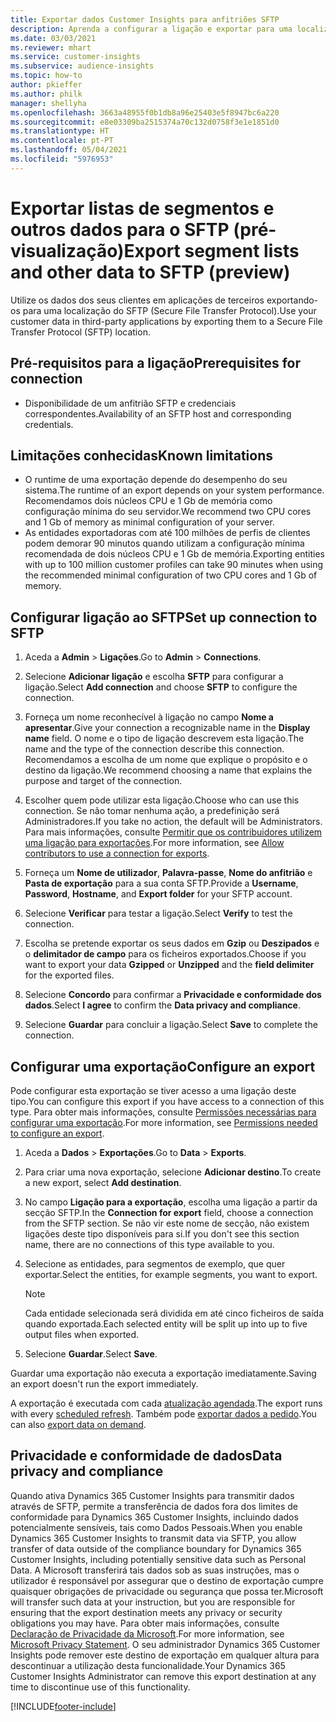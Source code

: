 ```yaml
---
title: Exportar dados Customer Insights para anfitriões SFTP
description: Aprenda a configurar a ligação e exportar para uma localização SFTP.
ms.date: 03/03/2021
ms.reviewer: mhart
ms.service: customer-insights
ms.subservice: audience-insights
ms.topic: how-to
author: pkieffer
ms.author: philk
manager: shellyha
ms.openlocfilehash: 3663a48955f0b1db8a96e25403e5f8947bc6a220
ms.sourcegitcommit: e8e03309ba2515374a70c132d0758f3e1e1851d0
ms.translationtype: HT
ms.contentlocale: pt-PT
ms.lasthandoff: 05/04/2021
ms.locfileid: "5976953"
---
```

# <a name="export-segment-lists-and-other-data-to-sftp-preview"></a><span data-ttu-id="1270d-103">Exportar listas de segmentos e outros dados para o SFTP (pré-visualização)</span><span class="sxs-lookup"><span data-stu-id="1270d-103">Export segment lists and other data to SFTP (preview)</span></span>

<span data-ttu-id="1270d-104">Utilize os dados dos seus clientes em aplicações de terceiros exportando-os para uma localização do SFTP (Secure File Transfer Protocol).</span><span class="sxs-lookup"><span data-stu-id="1270d-104">Use your customer data in third-party applications by exporting them to a Secure File Transfer Protocol (SFTP) location.</span></span>

## <a name="prerequisites-for-connection"></a><span data-ttu-id="1270d-105">Pré-requisitos para a ligação</span><span class="sxs-lookup"><span data-stu-id="1270d-105">Prerequisites for connection</span></span>

- <span data-ttu-id="1270d-106">Disponibilidade de um anfitrião SFTP e credenciais correspondentes.</span><span class="sxs-lookup"><span data-stu-id="1270d-106">Availability of an SFTP host and corresponding credentials.</span></span>

## <a name="known-limitations"></a><span data-ttu-id="1270d-107">Limitações conhecidas</span><span class="sxs-lookup"><span data-stu-id="1270d-107">Known limitations</span></span>

- <span data-ttu-id="1270d-108">O runtime de uma exportação depende do desempenho do seu sistema.</span><span class="sxs-lookup"><span data-stu-id="1270d-108">The runtime of an export depends on your system performance.</span></span> <span data-ttu-id="1270d-109">Recomendamos dois núcleos CPU e 1 Gb de memória como configuração mínima do seu servidor.</span><span class="sxs-lookup"><span data-stu-id="1270d-109">We recommend two CPU cores and 1 Gb of memory as minimal configuration of your server.</span></span> 
- <span data-ttu-id="1270d-110">As entidades exportadoras com até 100 milhões de perfis de clientes podem demorar 90 minutos quando utilizam a configuração mínima recomendada de dois núcleos CPU e 1 Gb de memória.</span><span class="sxs-lookup"><span data-stu-id="1270d-110">Exporting entities with up to 100 million customer profiles can take 90 minutes when using the recommended minimal configuration of two CPU cores and 1 Gb of memory.</span></span> 

## <a name="set-up-connection-to-sftp"></a><span data-ttu-id="1270d-111">Configurar ligação ao SFTP</span><span class="sxs-lookup"><span data-stu-id="1270d-111">Set up connection to SFTP</span></span>

1. <span data-ttu-id="1270d-112">Aceda a **Admin** > **Ligações**.</span><span class="sxs-lookup"><span data-stu-id="1270d-112">Go to **Admin** > **Connections**.</span></span>

1. <span data-ttu-id="1270d-113">Selecione **Adicionar ligação** e escolha **SFTP** para configurar a ligação.</span><span class="sxs-lookup"><span data-stu-id="1270d-113">Select **Add connection** and choose **SFTP** to configure the connection.</span></span>

1. <span data-ttu-id="1270d-114">Forneça um nome reconhecível à ligação no campo **Nome a apresentar**.</span><span class="sxs-lookup"><span data-stu-id="1270d-114">Give your connection a recognizable name in the **Display name** field.</span></span> <span data-ttu-id="1270d-115">O nome e o tipo de ligação descrevem esta ligação.</span><span class="sxs-lookup"><span data-stu-id="1270d-115">The name and the type of the connection describe this connection.</span></span> <span data-ttu-id="1270d-116">Recomendamos a escolha de um nome que explique o propósito e o destino da ligação.</span><span class="sxs-lookup"><span data-stu-id="1270d-116">We recommend choosing a name that explains the purpose and target of the connection.</span></span>

1. <span data-ttu-id="1270d-117">Escolher quem pode utilizar esta ligação.</span><span class="sxs-lookup"><span data-stu-id="1270d-117">Choose who can use this connection.</span></span> <span data-ttu-id="1270d-118">Se não tomar nenhuma ação, a predefinição será Administradores.</span><span class="sxs-lookup"><span data-stu-id="1270d-118">If you take no action, the default will be Administrators.</span></span> <span data-ttu-id="1270d-119">Para mais informações, consulte [Permitir que os contribuidores utilizem uma ligação para exportações](connections.md#allow-contributors-to-use-a-connection-for-exports).</span><span class="sxs-lookup"><span data-stu-id="1270d-119">For more information, see [Allow contributors to use a connection for exports](connections.md#allow-contributors-to-use-a-connection-for-exports).</span></span>

1. <span data-ttu-id="1270d-120">Forneça um **Nome de utilizador**, **Palavra-passe**, **Nome do anfitrião** e **Pasta de exportação** para a sua conta SFTP.</span><span class="sxs-lookup"><span data-stu-id="1270d-120">Provide a **Username**, **Password**, **Hostname**, and **Export folder** for your SFTP account.</span></span>

1. <span data-ttu-id="1270d-121">Selecione **Verificar** para testar a ligação.</span><span class="sxs-lookup"><span data-stu-id="1270d-121">Select **Verify** to test the connection.</span></span>

1. <span data-ttu-id="1270d-122">Escolha se pretende exportar os seus dados em **Gzip** ou **Deszipados** e o **delimitador de campo** para os ficheiros exportados.</span><span class="sxs-lookup"><span data-stu-id="1270d-122">Choose if you want to export your data **Gzipped** or **Unzipped** and the **field delimiter** for the exported files.</span></span>

1. <span data-ttu-id="1270d-123">Selecione **Concordo** para confirmar a **Privacidade e conformidade dos dados**.</span><span class="sxs-lookup"><span data-stu-id="1270d-123">Select **I agree** to confirm the **Data privacy and compliance**.</span></span>

1. <span data-ttu-id="1270d-124">Selecione **Guardar** para concluir a ligação.</span><span class="sxs-lookup"><span data-stu-id="1270d-124">Select **Save** to complete the connection.</span></span>

## <a name="configure-an-export"></a><span data-ttu-id="1270d-125">Configurar uma exportação</span><span class="sxs-lookup"><span data-stu-id="1270d-125">Configure an export</span></span>

<span data-ttu-id="1270d-126">Pode configurar esta exportação se tiver acesso a uma ligação deste tipo.</span><span class="sxs-lookup"><span data-stu-id="1270d-126">You can configure this export if you have access to a connection of this type.</span></span> <span data-ttu-id="1270d-127">Para obter mais informações, consulte [Permissões necessárias para configurar uma exportação](export-destinations.md#set-up-a-new-export).</span><span class="sxs-lookup"><span data-stu-id="1270d-127">For more information, see [Permissions needed to configure an export](export-destinations.md#set-up-a-new-export).</span></span>

1. <span data-ttu-id="1270d-128">Aceda a **Dados** > **Exportações**.</span><span class="sxs-lookup"><span data-stu-id="1270d-128">Go to **Data** > **Exports**.</span></span>

1. <span data-ttu-id="1270d-129">Para criar uma nova exportação, selecione **Adicionar destino**.</span><span class="sxs-lookup"><span data-stu-id="1270d-129">To create a new export, select **Add destination**.</span></span>

1. <span data-ttu-id="1270d-130">No campo **Ligação para a exportação**, escolha uma ligação a partir da secção SFTP.</span><span class="sxs-lookup"><span data-stu-id="1270d-130">In the **Connection for export** field, choose a connection from the SFTP section.</span></span> <span data-ttu-id="1270d-131">Se não vir este nome de secção, não existem ligações deste tipo disponíveis para si.</span><span class="sxs-lookup"><span data-stu-id="1270d-131">If you don't see this section name, there are no connections of this type available to you.</span></span>

1. <span data-ttu-id="1270d-132">Selecione as entidades, para segmentos de exemplo, que quer exportar.</span><span class="sxs-lookup"><span data-stu-id="1270d-132">Select the entities, for example segments, you want to export.</span></span>

   > [!NOTE]
   > <span data-ttu-id="1270d-133">Cada entidade selecionada será dividida em até cinco ficheiros de saída quando exportada.</span><span class="sxs-lookup"><span data-stu-id="1270d-133">Each selected entity will be split up into up to five output files when exported.</span></span> 

1. <span data-ttu-id="1270d-134">Selecione **Guardar**.</span><span class="sxs-lookup"><span data-stu-id="1270d-134">Select **Save**.</span></span>

<span data-ttu-id="1270d-135">Guardar uma exportação não executa a exportação imediatamente.</span><span class="sxs-lookup"><span data-stu-id="1270d-135">Saving an export doesn't run the export immediately.</span></span>

<span data-ttu-id="1270d-136">A exportação é executada com cada [atualização agendada](system.md#schedule-tab).</span><span class="sxs-lookup"><span data-stu-id="1270d-136">The export runs with every [scheduled refresh](system.md#schedule-tab).</span></span> <span data-ttu-id="1270d-137">Também pode [exportar dados a pedido](export-destinations.md#run-exports-on-demand).</span><span class="sxs-lookup"><span data-stu-id="1270d-137">You can also [export data on demand](export-destinations.md#run-exports-on-demand).</span></span> 

## <a name="data-privacy-and-compliance"></a><span data-ttu-id="1270d-138">Privacidade e conformidade de dados</span><span class="sxs-lookup"><span data-stu-id="1270d-138">Data privacy and compliance</span></span>

<span data-ttu-id="1270d-139">Quando ativa Dynamics 365 Customer Insights para transmitir dados através de SFTP, permite a transferência de dados fora dos limites de conformidade para Dynamics 365 Customer Insights, incluindo dados potencialmente sensíveis, tais como Dados Pessoais.</span><span class="sxs-lookup"><span data-stu-id="1270d-139">When you enable Dynamics 365 Customer Insights to transmit data via SFTP, you allow transfer of data outside of the compliance boundary for Dynamics 365 Customer Insights, including potentially sensitive data such as Personal Data.</span></span> <span data-ttu-id="1270d-140">A Microsoft transferirá tais dados sob as suas instruções, mas o utilizador é responsável por assegurar que o destino de exportação cumpre quaisquer obrigações de privacidade ou segurança que possa ter.</span><span class="sxs-lookup"><span data-stu-id="1270d-140">Microsoft will transfer such data at your instruction, but you are responsible for ensuring that the export destination meets any privacy or security obligations you may have.</span></span> <span data-ttu-id="1270d-141">Para obter mais informações, consulte [Declaração de Privacidade da Microsoft](https://go.microsoft.com/fwlink/?linkid=396732).</span><span class="sxs-lookup"><span data-stu-id="1270d-141">For more information, see [Microsoft Privacy Statement](https://go.microsoft.com/fwlink/?linkid=396732).</span></span>
<span data-ttu-id="1270d-142">O seu administrador Dynamics 365 Customer Insights pode remover este destino de exportação em qualquer altura para descontinuar a utilização desta funcionalidade.</span><span class="sxs-lookup"><span data-stu-id="1270d-142">Your Dynamics 365 Customer Insights Administrator can remove this export destination at any time to discontinue use of this functionality.</span></span>

[!INCLUDE[footer-include](../includes/footer-banner.md)]
